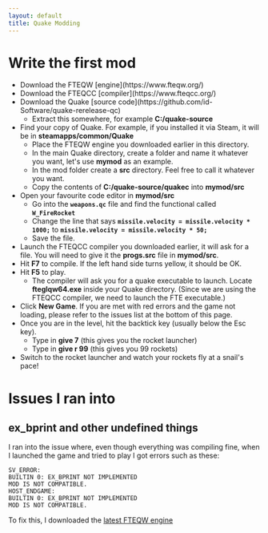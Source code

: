 ```yaml
---
layout: default
title: Quake Modding
---
```


# Write the first mod
<ul>
    <li>Download the FTEQW [engine](https://www.fteqw.org/)</li>
    <li>Download the FTEQCC [compiler](https://www.fteqcc.org/)</li>
    <li>Download the Quake [source code](https://github.com/id-Software/quake-rerelease-qc)
        <ul>
            <li>Extract this somewhere, for example <strong>C:/quake-source</strong></li>
        </ul>
    </li>
    <li>Find your copy of Quake. For example, if you installed it via Steam, it will be in <strong>steamapps/common/Quake</strong>
        <ul>
            <li>Place the FTEQW engine you downloaded earlier in this directory.</li>
            <li>In the main Quake directory, create a folder and name it whatever you want, let's use <strong>mymod</strong> as an example.</li>
            <li>In the mod folder create a <strong>src</strong> directory. Feel free to call it whatever you want.</li>
            <li>Copy the contents of <strong>C:/quake-source/quakec</strong> into <strong>mymod/src</strong></li>
        </ul>
    </li>   
    <li>Open your favourite code editor in <strong>mymod/src</strong>
        <ul>
            <li>Go into the <strong><code>weapons.qc</code></strong> file and find the functional called <strong><code>W_FireRocket</code></strong></li>
            <li>Change the line that says <strong><code>missile.velocity = missile.velocity * 1000;</code></strong> to <strong><code>missile.velocity = missile.velocity * 50;</code></strong></li>
            <li>Save the file.</li>
        </ul>
    </li>
    <li>Launch the FTEQCC compiler you downloaded earlier, it will ask for a file. You will need to give it the <strong>progs.src</strong> file in <strong>mymod/src</strong>.</li> 
    <li>Hit <strong>F7</strong> to compile. If the left hand side turns yellow, it should be OK.</li>
    <li>Hit <strong>F5</strong> to play.
        <ul>
        <li>The compiler will ask you for a quake executable to launch. Locate <strong>fteglqw64.exe</strong> inside your Quake directory. (Since we are using the FTEQCC compiler, we need to launch the FTE executable.)</li>
        </ul>
    </li>
    <li>Click <strong>New Game</strong>. If you are met with red errors and the game not loading, please refer to the issues list at the bottom of this page.</li>
    <li>Once you are in the level, hit the backtick key (usually below the Esc key).
        <ul>
            <li>
                Type in <strong>give 7</strong> (this gives you the rocket launcher)
            </li>
            <li>
                Type in <strong>give r 99</strong> (this gives you 99 rockets)
            </li>
        </ul>
    </li>
    <li>Switch to the rocket launcher and watch your rockets fly at a snail's pace!</li>
</ul>

# Issues I ran into

## ex_bprint and other undefined things
I ran into the issue where, even though everything was compiling fine, when I launched the game and tried to play I got errors such as these:
```
SV_ERROR:
BUILTIN 0: EX_BPRINT NOT IMPLEMENTED
MOD IS NOT COMPATIBLE.
HOST_ENDGAME:
BUILTIN 0: EX_BPRINT NOT IMPLEMENTED
MOD IS NOT COMPATIBLE.
```
To fix this, I downloaded the [latest FTEQW engine](https://www.fteqw.org/)
<p>